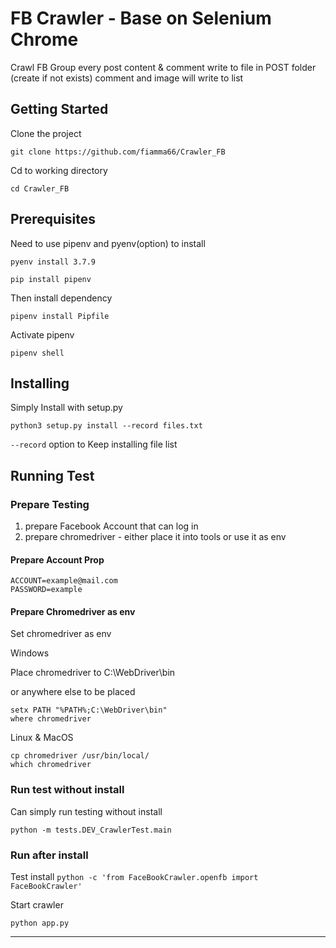# FB Crawler - Base on Selenium Chrome



Crawl FB Group every post content & comment
write to file in POST folder (create if not exists)
comment and image will write to list


## Getting Started


Clone the project 

`git clone https://github.com/fiamma66/Crawler_FB`

Cd to working directory

`cd Crawler_FB`

## Prerequisites



Need to use pipenv and pyenv(option) to install

`pyenv install 3.7.9`

`pip install pipenv`

Then install dependency

`pipenv install Pipfile`

Activate pipenv

`pipenv shell`

## Installing

Simply Install with setup.py

`python3 setup.py install --record files.txt`

`--record` option to Keep installing file list

## Running Test


### Prepare Testing 

1. prepare Facebook Account that can log in
2. prepare chromedriver - either place it into tools or use it as env


#### Prepare Account Prop
```properties
ACCOUNT=example@mail.com
PASSWORD=example
```


#### Prepare Chromedriver as env

Set chromedriver as env

Windows

Place chromedriver to C:\WebDriver\bin

or anywhere else to be placed
```batch
setx PATH "%PATH%;C:\WebDriver\bin"
where chromedriver
```

Linux & MacOS
```shell
cp chromedriver /usr/bin/local/
which chromedriver
```


### Run test without install


Can simply run testing without install

`python -m tests.DEV_CrawlerTest.main`



### Run after install

Test install
`python -c 'from FaceBookCrawler.openfb import FaceBookCrawler'`

Start crawler

```shell
python app.py
```

---
